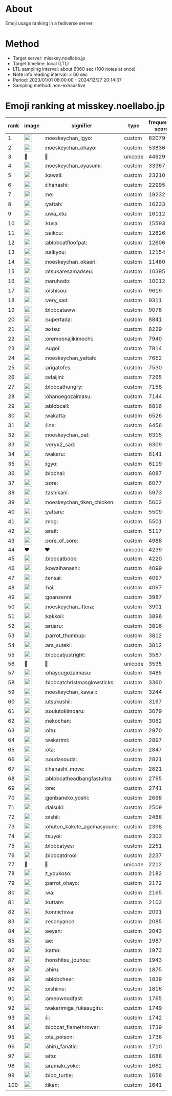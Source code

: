 # About
Emoji usage ranking in a fediverse server

# Method
- Target server: misskey.noellabo.jp
- Target timeline: local (LTL)
- LTL sampling interval: about 6060 sec (100 notes at once)
- Note info reading interval: > 60 sec
- Period: 2023/01/01 08:00:00 - 2024/12/27 20:14:07 
- Sampling method: non-exhaustive

# Emoji ranking at misskey.noellabo.jp

|rank|image|signifier|type|frequency score|
|----|----|----|----|----|
|1|<img height="24" src="https://misskey.noellabo.jp/emoji/noeskeychan_igyo.webp">|:noeskeychan_igyo:|custom|62079|
|2|<img height="24" src="https://misskey.noellabo.jp/emoji/noeskeychan_ohayo.webp">|:noeskeychan_ohayo:|custom|53836|
|3|🎉|🎉|unicode|44929|
|4|<img height="24" src="https://misskey.noellabo.jp/emoji/noeskeychan_oyasumi.webp">|:noeskeychan_oyasumi:|custom|33367|
|5|<img height="24" src="https://misskey.noellabo.jp/emoji/kawaii.webp">|:kawaii:|custom|23210|
|6|<img height="24" src="https://misskey.noellabo.jp/emoji/iihanashi.webp">|:iihanashi:|custom|22995|
|7|<img height="24" src="https://misskey.noellabo.jp/emoji/ne.webp">|:ne:|custom|19232|
|8|<img height="24" src="https://misskey.noellabo.jp/emoji/yattah.webp">|:yattah:|custom|16233|
|9|<img height="24" src="https://misskey.noellabo.jp/emoji/uwa_xtu.webp">|:uwa_xtu:|custom|16112|
|10|<img height="24" src="https://misskey.noellabo.jp/emoji/kusa.webp">|:kusa:|custom|15593|
|11|<img height="24" src="https://misskey.noellabo.jp/emoji/saikou.webp">|:saikou:|custom|12826|
|12|<img height="24" src="https://misskey.noellabo.jp/emoji/ablobcatfloofpat.webp">|:ablobcatfloofpat:|custom|12606|
|13|<img height="24" src="https://misskey.noellabo.jp/emoji/saikyou.webp">|:saikyou:|custom|12154|
|14|<img height="24" src="https://misskey.noellabo.jp/emoji/noeskeychan_okaeri.webp">|:noeskeychan_okaeri:|custom|11480|
|15|<img height="24" src="https://misskey.noellabo.jp/emoji/otsukaresamadseu.webp">|:otsukaresamadseu:|custom|10395|
|16|<img height="24" src="https://misskey.noellabo.jp/emoji/naruhodo.webp">|:naruhodo:|custom|10012|
|17|<img height="24" src="https://misskey.noellabo.jp/emoji/oishisou.webp">|:oishisou:|custom|9619|
|18|<img height="24" src="https://misskey.noellabo.jp/emoji/very_sad.webp">|:very_sad:|custom|9311|
|19|<img height="24" src="https://misskey.noellabo.jp/emoji/blobcataww.webp">|:blobcataww:|custom|9078|
|20|<img height="24" src="https://misskey.noellabo.jp/emoji/supertada.webp">|:supertada:|custom|8841|
|21|<img height="24" src="https://misskey.noellabo.jp/emoji/axtsu.webp">|:axtsu:|custom|8229|
|22|<img height="24" src="https://misskey.noellabo.jp/emoji/oremoonajikimochi.webp">|:oremoonajikimochi:|custom|7940|
|23|<img height="24" src="https://misskey.noellabo.jp/emoji/sugoi.webp">|:sugoi:|custom|7814|
|24|<img height="24" src="https://misskey.noellabo.jp/emoji/noeskeychan_yattah.webp">|:noeskeychan_yattah:|custom|7652|
|25|<img height="24" src="https://misskey.noellabo.jp/emoji/arigatofes.webp">|:arigatofes:|custom|7530|
|26|<img height="24" src="https://misskey.noellabo.jp/emoji/odaijini.webp">|:odaijini:|custom|7265|
|27|<img height="24" src="https://misskey.noellabo.jp/emoji/blobcathungry.webp">|:blobcathungry:|custom|7158|
|28|<img height="24" src="https://misskey.noellabo.jp/emoji/ohanoegozaimasu.webp">|:ohanoegozaimasu:|custom|7144|
|29|<img height="24" src="https://misskey.noellabo.jp/emoji/ablobcall.webp">|:ablobcall:|custom|6816|
|30|<img height="24" src="https://misskey.noellabo.jp/emoji/wakatta.webp">|:wakatta:|custom|6526|
|31|<img height="24" src="https://misskey.noellabo.jp/emoji/iine.webp">|:iine:|custom|6456|
|32|<img height="24" src="https://misskey.noellabo.jp/emoji/noeskeychan_pat.webp">|:noeskeychan_pat:|custom|6315|
|33|<img height="24" src="https://misskey.noellabo.jp/emoji/veryx2_sad.webp">|:veryx2_sad:|custom|6309|
|34|<img height="24" src="https://misskey.noellabo.jp/emoji/wakaru.webp">|:wakaru:|custom|6141|
|35|<img height="24" src="https://misskey.noellabo.jp/emoji/igyo.webp">|:igyo:|custom|6119|
|36|<img height="24" src="https://misskey.noellabo.jp/emoji/blobhai.webp">|:blobhai:|custom|6087|
|37|<img height="24" src="https://misskey.noellabo.jp/emoji/sore.webp">|:sore:|custom|6077|
|38|<img height="24" src="https://misskey.noellabo.jp/emoji/tashikani.webp">|:tashikani:|custom|5973|
|39|<img height="24" src="https://misskey.noellabo.jp/emoji/noeskeychan_tiken_chicken.webp">|:noeskeychan_tiken_chicken:|custom|5602|
|40|<img height="24" src="https://misskey.noellabo.jp/emoji/yattare.webp">|:yattare:|custom|5509|
|41|<img height="24" src="https://misskey.noellabo.jp/emoji/mog.webp">|:mog:|custom|5501|
|42|<img height="24" src="https://misskey.noellabo.jp/emoji/erait.webp">|:erait:|custom|5117|
|43|<img height="24" src="https://misskey.noellabo.jp/emoji/sore_of_sore.webp">|:sore_of_sore:|custom|4988|
|44|❤|❤|unicode|4239|
|45|<img height="24" src="https://misskey.noellabo.jp/emoji/blobcatbook.webp">|:blobcatbook:|custom|4220|
|46|<img height="24" src="https://misskey.noellabo.jp/emoji/kowaihanashi.webp">|:kowaihanashi:|custom|4099|
|47|<img height="24" src="https://misskey.noellabo.jp/emoji/tensai.webp">|:tensai:|custom|4097|
|48|<img height="24" src="https://misskey.noellabo.jp/emoji/hai.webp">|:hai:|custom|4097|
|49|<img height="24" src="https://misskey.noellabo.jp/emoji/goanzenni.webp">|:goanzenni:|custom|3987|
|50|<img height="24" src="https://misskey.noellabo.jp/emoji/noeskeychan_ittera.webp">|:noeskeychan_ittera:|custom|3901|
|51|<img height="24" src="https://misskey.noellabo.jp/emoji/kakkoii.webp">|:kakkoii:|custom|3896|
|52|<img height="24" src="https://misskey.noellabo.jp/emoji/aruaru.webp">|:aruaru:|custom|3816|
|53|<img height="24" src="https://misskey.noellabo.jp/emoji/parrot_thumbup.webp">|:parrot_thumbup:|custom|3812|
|54|<img height="24" src="https://misskey.noellabo.jp/emoji/ara_suteki.webp">|:ara_suteki:|custom|3812|
|55|<img height="24" src="https://misskey.noellabo.jp/emoji/blobcatjustright.webp">|:blobcatjustright:|custom|3587|
|56|🍗|🍗|unicode|3535|
|57|<img height="24" src="https://misskey.noellabo.jp/emoji/ohayougozaimasu.webp">|:ohayougozaimasu:|custom|3485|
|58|<img height="24" src="https://misskey.noellabo.jp/emoji/blobcatchristmasglowsticks.webp">|:blobcatchristmasglowsticks:|custom|3360|
|59|<img height="24" src="https://misskey.noellabo.jp/emoji/noeskeychan_kawaii.webp">|:noeskeychan_kawaii:|custom|3244|
|60|<img height="24" src="https://misskey.noellabo.jp/emoji/utsukushii.webp">|:utsukushii:|custom|3167|
|61|<img height="24" src="https://misskey.noellabo.jp/emoji/souiutokimoaru.webp">|:souiutokimoaru:|custom|3079|
|62|<img height="24" src="https://misskey.noellabo.jp/emoji/nekochan.webp">|:nekochan:|custom|3062|
|63|<img height="24" src="https://misskey.noellabo.jp/emoji/oltu.webp">|:oltu:|custom|2970|
|64|<img height="24" src="https://misskey.noellabo.jp/emoji/wakarimi.webp">|:wakarimi:|custom|2897|
|65|<img height="24" src="https://misskey.noellabo.jp/emoji/ota.webp">|:ota:|custom|2847|
|66|<img height="24" src="https://misskey.noellabo.jp/emoji/soudasouda.webp">|:soudasouda:|custom|2821|
|67|<img height="24" src="https://misskey.noellabo.jp/emoji/iihanashi_move.webp">|:iihanashi_move:|custom|2821|
|68|<img height="24" src="https://misskey.noellabo.jp/emoji/ablobcatheadbangfastultra.webp">|:ablobcatheadbangfastultra:|custom|2795|
|69|<img height="24" src="https://misskey.noellabo.jp/emoji/ore.webp">|:ore:|custom|2741|
|70|<img height="24" src="https://misskey.noellabo.jp/emoji/genbaneko_yoshi.webp">|:genbaneko_yoshi:|custom|2698|
|71|<img height="24" src="https://misskey.noellabo.jp/emoji/daisuki.webp">|:daisuki:|custom|2509|
|72|<img height="24" src="https://misskey.noellabo.jp/emoji/oishii.webp">|:oishii:|custom|2486|
|73|<img height="24" src="https://misskey.noellabo.jp/emoji/ohuton_kakete_agemasyoune.webp">|:ohuton_kakete_agemasyoune:|custom|2398|
|74|<img height="24" src="https://misskey.noellabo.jp/emoji/tsuyoi.webp">|:tsuyoi:|custom|2303|
|75|<img height="24" src="https://misskey.noellabo.jp/emoji/blobcatyes.webp">|:blobcatyes:|custom|2251|
|76|<img height="24" src="https://misskey.noellabo.jp/emoji/blobcatdrool.webp">|:blobcatdrool:|custom|2237|
|77|👀|👀|unicode|2212|
|78|<img height="24" src="https://misskey.noellabo.jp/emoji/t_youkoso.webp">|:t_youkoso:|custom|2182|
|79|<img height="24" src="https://misskey.noellabo.jp/emoji/parrot_ohayo.webp">|:parrot_ohayo:|custom|2172|
|80|<img height="24" src="https://misskey.noellabo.jp/emoji/wa.webp">|:wa:|custom|2165|
|81|<img height="24" src="https://misskey.noellabo.jp/emoji/kuttare.webp">|:kuttare:|custom|2103|
|82|<img height="24" src="https://misskey.noellabo.jp/emoji/konnichiwa.webp">|:konnichiwa:|custom|2091|
|83|<img height="24" src="https://misskey.noellabo.jp/emoji/resonyance.webp">|:resonyance:|custom|2085|
|84|<img height="24" src="https://misskey.noellabo.jp/emoji/eeyan.webp">|:eeyan:|custom|2043|
|85|<img height="24" src="https://misskey.noellabo.jp/emoji/ae.webp">|:ae:|custom|1987|
|86|<img height="24" src="https://misskey.noellabo.jp/emoji/kamo.webp">|:kamo:|custom|1973|
|87|<img height="24" src="https://misskey.noellabo.jp/emoji/honshitsu_jouhou.webp">|:honshitsu_jouhou:|custom|1943|
|88|<img height="24" src="https://misskey.noellabo.jp/emoji/ahiru.webp">|:ahiru:|custom|1875|
|89|<img height="24" src="https://misskey.noellabo.jp/emoji/ablobcheer.webp">|:ablobcheer:|custom|1839|
|90|<img height="24" src="https://misskey.noellabo.jp/emoji/oishiine.webp">|:oishiine:|custom|1816|
|91|<img height="24" src="https://misskey.noellabo.jp/emoji/ameownodfast.webp">|:ameownodfast:|custom|1765|
|92|<img height="24" src="https://misskey.noellabo.jp/emoji/wakarimiga_fukasugiru.webp">|:wakarimiga_fukasugiru:|custom|1749|
|93|<img height="24" src="https://misskey.noellabo.jp/emoji/ii.webp">|:ii:|custom|1742|
|94|<img height="24" src="https://misskey.noellabo.jp/emoji/blobcat_flamethrower.webp">|:blobcat_flamethrower:|custom|1739|
|95|<img height="24" src="https://misskey.noellabo.jp/emoji/ota_poison.webp">|:ota_poison:|custom|1736|
|96|<img height="24" src="https://misskey.noellabo.jp/emoji/ahiru_fanatic.webp">|:ahiru_fanatic:|custom|1710|
|97|<img height="24" src="https://misskey.noellabo.jp/emoji/eltu.webp">|:eltu:|custom|1688|
|98|<img height="24" src="https://misskey.noellabo.jp/emoji/aramaki_yoko.webp">|:aramaki_yoko:|custom|1662|
|99|<img height="24" src="https://misskey.noellabo.jp/emoji/blob_turtle.webp">|:blob_turtle:|custom|1656|
|100|<img height="24" src="https://misskey.noellabo.jp/emoji/tiken.webp">|:tiken:|custom|1641|
